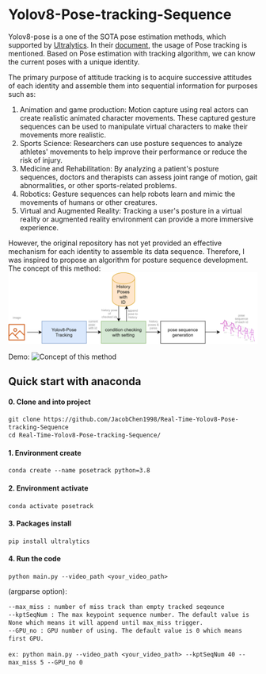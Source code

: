 # Yolov8-Pose-tracking-Sequence

Yolov8-pose is a one of the SOTA pose estimation methods, which supported by [Ultralytics](https://github.com/ultralytics).
In their [document]([https://docs.ultralytics.com/tasks/pose/#models](https://docs.ultralytics.com/modes/track/)), the usage of Pose tracking is mentioned.
Based on Pose estimation with tracking algorithm, we can know the current poses with a unique identity. 

The primary purpose of attitude tracking is to acquire successive attitudes of each identity and assemble them into sequential information for purposes such as:
1. Animation and game production: Motion capture using real actors can create realistic animated character movements. These captured gesture sequences can be used to manipulate virtual characters to make their movements more realistic.
2. Sports Science: Researchers can use posture sequences to analyze athletes' movements to help improve their performance or reduce the risk of injury.
3. Medicine and Rehabilitation: By analyzing a patient's posture sequences, doctors and therapists can assess joint range of motion, gait abnormalities, or other sports-related problems.
4. Robotics: Gesture sequences can help robots learn and mimic the movements of humans or other creatures.
5. Virtual and Augmented Reality: Tracking a user's posture in a virtual reality or augmented reality environment can provide a more immersive experience.

However, the original repository has not yet provided an effective mechanism for each identity to assemble its data sequence.
Therefore, I was inspired to propose an algorithm for posture sequence development.
The concept of this method:
![Concept of this method](https://github.com/JacobChen1998/Real-Time-Yolov8-Pose-tracking-Sequence/blob/main/pose_track_illustruction.png)

Demo:
![Concept of this method](https://github.com/JacobChen1998/Real-Time-Yolov8-Pose-tracking-Sequence/blob/main/demo.gif)


## Quick start with anaconda 

#### 0. Clone and into project 
```
git clone https://github.com/JacobChen1998/Real-Time-Yolov8-Pose-tracking-Sequence
cd Real-Time-Yolov8-Pose-tracking-Sequence/
```

#### 1. Environment create
```
conda create --name posetrack python=3.8
```

#### 2. Environment activate
```
conda activate posetrack
```

#### 3. Packages install
```
pip install ultralytics
```

#### 4. Run the code
```
python main.py --video_path <your_video_path>
```
(argparse option):
```
--max_miss : number of miss track than empty tracked seqeunce
--kptSeqNum : The max keypoint sequence number. The default value is None which means it will append until max_miss trigger.
--GPU_no : GPU number of using. The default value is 0 which means first GPU.

ex: python main.py --video_path <your_video_path> --kptSeqNum 40 --max_miss 5 --GPU_no 0
```

